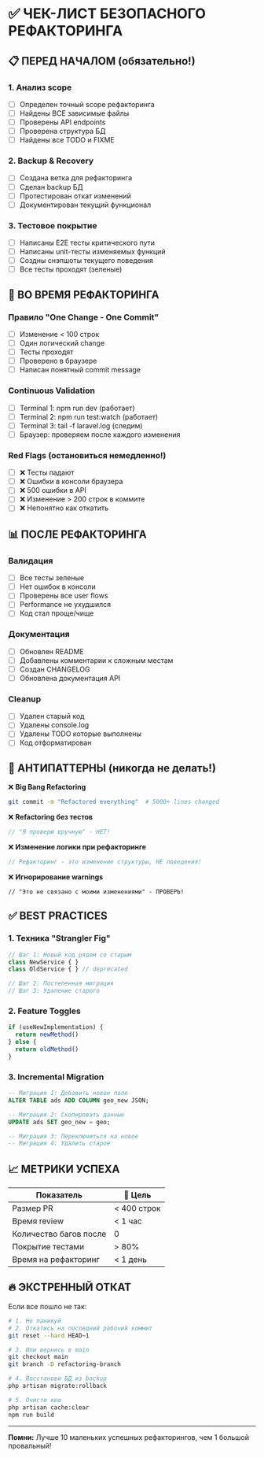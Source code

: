 # ✅ ЧЕК-ЛИСТ БЕЗОПАСНОГО РЕФАКТОРИНГА

## 📋 ПЕРЕД НАЧАЛОМ (обязательно!)

### 1. Анализ scope
- [ ] Определен точный scope рефакторинга
- [ ] Найдены ВСЕ зависимые файлы
- [ ] Проверены API endpoints
- [ ] Проверена структура БД
- [ ] Найдены все TODO и FIXME

### 2. Backup & Recovery
- [ ] Создана ветка для рефакторинга
- [ ] Сделан backup БД
- [ ] Протестирован откат изменений
- [ ] Документирован текущий функционал

### 3. Тестовое покрытие
- [ ] Написаны E2E тесты критического пути
- [ ] Написаны unit-тесты изменяемых функций
- [ ] Создны снэпшоты текущего поведения
- [ ] Все тесты проходят (зеленые)

## 🔄 ВО ВРЕМЯ РЕФАКТОРИНГА

### Правило "One Change - One Commit"
- [ ] Изменение < 100 строк
- [ ] Один логический change
- [ ] Тесты проходят
- [ ] Проверено в браузере
- [ ] Написан понятный commit message

### Continuous Validation
- [ ] Terminal 1: npm run dev (работает)
- [ ] Terminal 2: npm run test:watch (работает)
- [ ] Terminal 3: tail -f laravel.log (следим)
- [ ] Браузер: проверяем после каждого изменения

### Red Flags (остановиться немедленно!)
- [ ] ❌ Тесты падают
- [ ] ❌ Ошибки в консоли браузера
- [ ] ❌ 500 ошибки в API
- [ ] ❌ Изменение > 200 строк в коммите
- [ ] ❌ Непонятно как откатить

## 📊 ПОСЛЕ РЕФАКТОРИНГА

### Валидация
- [ ] Все тесты зеленые
- [ ] Нет ошибок в консоли
- [ ] Проверены все user flows
- [ ] Performance не ухудшился
- [ ] Код стал проще/чище

### Документация
- [ ] Обновлен README
- [ ] Добавлены комментарии к сложным местам
- [ ] Создан CHANGELOG
- [ ] Обновлена документация API

### Cleanup
- [ ] Удален старый код
- [ ] Удалены console.log
- [ ] Удалены TODO которые выполнены
- [ ] Код отформатирован

## 🚨 АНТИПАТТЕРНЫ (никогда не делать!)

❌ **Big Bang Refactoring**
```bash
git commit -m "Refactored everything"  # 5000+ lines changed
```

❌ **Refactoring без тестов**
```javascript
// "Я проверю вручную" - НЕТ!
```

❌ **Изменение логики при рефакторинге**
```javascript
// Рефакторинг - это изменение структуры, НЕ поведения!
```

❌ **Игнорирование warnings**
```console
// "Это не связано с моими изменениями" - ПРОВЕРЬ!
```

## ✅ BEST PRACTICES

### 1. Техника "Strangler Fig"
```javascript
// Шаг 1: Новый код рядом со старым
class NewService { }
class OldService { } // deprecated

// Шаг 2: Постепенная миграция
// Шаг 3: Удаление старого
```

### 2. Feature Toggles
```javascript
if (useNewImplementation) {
  return newMethod()
} else {
  return oldMethod()  
}
```

### 3. Incremental Migration
```sql
-- Миграция 1: Добавить новое поле
ALTER TABLE ads ADD COLUMN geo_new JSON;

-- Миграция 2: Скопировать данные
UPDATE ads SET geo_new = geo;

-- Миграция 3: Переключиться на новое
-- Миграция 4: Удалить старое
```

## 📈 МЕТРИКИ УСПЕХА

| Показатель | 🎯 Цель |
|-----------|---------|
| Размер PR | < 400 строк |
| Время review | < 1 час |
| Количество багов после | 0 |
| Покрытие тестами | > 80% |
| Время на рефакторинг | < 1 день |

## 🔥 ЭКСТРЕННЫЙ ОТКАТ

Если все пошло не так:
```bash
# 1. Не паникуй
# 2. Откатись на последний рабочий коммит
git reset --hard HEAD~1

# 3. Или вернись в main
git checkout main
git branch -D refactoring-branch

# 4. Восстанови БД из backup
php artisan migrate:rollback

# 5. Очисти кеш
php artisan cache:clear
npm run build
```

---

**Помни:** Лучше 10 маленьких успешных рефакторингов, чем 1 большой провальный!